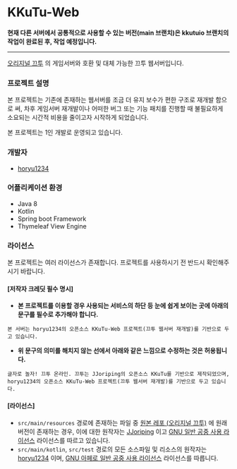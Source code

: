 # KKuTu-Web

**현재 다른 서버에서 공통적으로 사용할 수 있는 버전(main 브랜치)은 kkutuio 브랜치의 작업이 완료된 후, 작업 예정입니다.**

---

[오리지널 끄투](https://github.com/JJoriping/KKuTu) 의 게임서버와 호환 및 대체 가능한 끄투 웹서버입니다.


### 프로젝트 설명
본 프로젝트는 기존에 존재하는 웹서버를 조금 더 유지 보수가 편한 구조로 재개발 함으로 써, 차후 게임서버 재개발이나 어떠한 버그 또는 기능 패치를 진행할 때 불필요하게 소요되는 시간적 비용을 줄이고자 시작하게 되었습니다.

본 프로젝트는 1인 개발로 운영되고 있습니다.

### 개발자
- [horyu1234](https://github.com/horyu1234)

### 어플리케이션 환경
- Java 8
- Kotlin
- Spring boot Framework
- Thymeleaf View Engine

### 라이선스
본 프로젝트는 여러 라이선스가 존재합니다. 프로젝트를 사용하시기 전 반드시 확인해주시기 바랍니다.

#### [저작자 크레딧 필수 명시]
* **본 프로젝트를 이용할 경우 사용되는 서비스의 하단 등 눈에 쉽게 보이는 곳에 아래의 문구를 필수로 추가해야 합니다.**  
```
본 서버는 horyu1234의 오픈소스 KKuTu-Web 프로젝트(끄투 웹서버 재개발)를 기반으로 두고 있습니다.
```

* **위 문구의 의미를 해치지 않는 선에서 아래와 같은 느낌으로 수정하는 것은 허용됩니다.**  
```
글자로 놀자! 끄투 온라인. 끄투는 JJoriping의 오픈소스 KKuTu를 기반으로 제작되었으며,
horyu1234의 오픈소스 KKuTu-Web 프로젝트(끄투 웹서버 재개발)를 기반으로 두고 있습니다.
```

#### [라이선스]
* `src/main/resources` 경로에 존재하는 파일 중 [원본 레포 (오리지널 끄투)](https://github.com/JJoriping/KKuTu) 에 원래 버전이 존재하는 경우, 이에 대한 원작자는 [JJoriping](https://github.com/JJoriping) 이고 [GNU 일반 공중 사용 라이선스](https://github.com/JJoriping/KKuTu/blob/master/LICENSE) 라이선스를 따르고 있습니다.
* `src/main/kotlin`, `src/test` 경로의 모든 소스파일 및 리소스의 원작자는 [horyu1234](https://github.com/horyu1234) 이며, [GNU 아페로 일반 공중 사용 라이선스](https://github.com/horyu1234/KKuTu-Web/blob/main/LICENSE) 라이선스를 따릅니다.
